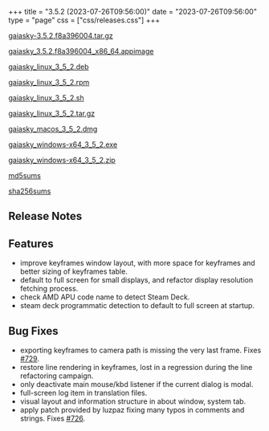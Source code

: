 +++
title = "3.5.2 (2023-07-26T09:56:00)"
date = "2023-07-26T09:56:00"
type = "page"
css = ["css/releases.css"]
+++

<section class="download-links">

<div class="package">

[gaiasky-3.5.2.f8a396004.tar.gz](https://gaia.ari.uni-heidelberg.de/gaiasky/releases/3.5.2.f8a396004/gaiasky-3.5.2.f8a396004.tar.gz)

</div>
<div class="package">

[gaiasky_3.5.2.f8a396004_x86_64.appimage](https://gaia.ari.uni-heidelberg.de/gaiasky/releases/3.5.2.f8a396004/gaiasky_3.5.2.f8a396004_x86_64.appimage)

</div>
<div class="package">

[gaiasky_linux_3_5_2.deb](https://gaia.ari.uni-heidelberg.de/gaiasky/releases/3.5.2.f8a396004/gaiasky_linux_3_5_2.deb)

</div>
<div class="package">

[gaiasky_linux_3_5_2.rpm](https://gaia.ari.uni-heidelberg.de/gaiasky/releases/3.5.2.f8a396004/gaiasky_linux_3_5_2.rpm)

</div>
<div class="package">

[gaiasky_linux_3_5_2.sh](https://gaia.ari.uni-heidelberg.de/gaiasky/releases/3.5.2.f8a396004/gaiasky_linux_3_5_2.sh)

</div>
<div class="package">

[gaiasky_linux_3_5_2.tar.gz](https://gaia.ari.uni-heidelberg.de/gaiasky/releases/3.5.2.f8a396004/gaiasky_linux_3_5_2.tar.gz)

</div>
<div class="package">

[gaiasky_macos_3_5_2.dmg](https://gaia.ari.uni-heidelberg.de/gaiasky/releases/3.5.2.f8a396004/gaiasky_macos_3_5_2.dmg)

</div>
<div class="package">

[gaiasky_windows-x64_3_5_2.exe](https://gaia.ari.uni-heidelberg.de/gaiasky/releases/3.5.2.f8a396004/gaiasky_windows-x64_3_5_2.exe)

</div>
<div class="package">

[gaiasky_windows-x64_3_5_2.zip](https://gaia.ari.uni-heidelberg.de/gaiasky/releases/3.5.2.f8a396004/gaiasky_windows-x64_3_5_2.zip)

</div>
<div class="package">

[md5sums](https://gaia.ari.uni-heidelberg.de/gaiasky/releases/3.5.2.f8a396004/md5sums)

</div>
<div class="package">

[sha256sums](https://gaia.ari.uni-heidelberg.de/gaiasky/releases/3.5.2.f8a396004/sha256sums)

</div>


</section>

<section class="release-notes">

# Release Notes


## Features
- improve keyframes window layout, with more space for keyframes and better sizing of keyframes table.
- default to full screen for small displays, and refactor display resolution fetching process.
- check AMD APU code name to detect Steam Deck.
- steam deck programmatic detection to default to full screen at startup.

## Bug Fixes
- exporting keyframes to camera path is missing the very last frame. Fixes [#729](https://codeberg.org/gaiasky/gaiasky/issues/729).
- restore line rendering in keyframes, lost in a regression during the line refactoring campaign.
- only deactivate main mouse/kbd listener if the current dialog is modal.
- full-screen log item in translation files.
- visual layout and information structure in about window, system tab.
- apply patch provided by luzpaz fixing many typos in comments and strings. Fixes [#726](https://codeberg.org/gaiasky/gaiasky/issues/726).

</section>